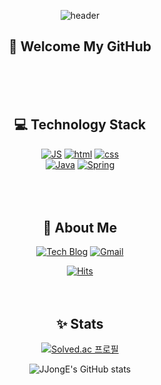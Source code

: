 <div align='center'>

![header](https://capsule-render.vercel.app/api?type=waving&color=auto&height=236&section=header&text=JJongE's%20GitHub&fontSize=75)
  
##  💬 Welcome My GitHub
<br><br><br>
## 💻 Technology Stack


[![JS](https://img.shields.io/badge/JavaScript-F7DF1E?style=flat-square&logo=JavaScript&logoColor=black)]()
  [![html](https://img.shields.io/badge/Html-E34F26?style=flat-square&logo=Html5&logoColor=white)]()
  [![css](https://img.shields.io/badge/CSS-1572B6?style=flat-square&logo=CSS3&logoColor=white)]()
<br>
[![Java](https://img.shields.io/badge/Java-007396?style=flat-square&logo=Java&logoColor=white)]()
[![Spring](https://img.shields.io/badge/Spring-6DB33F?style=flat-square&logo=Spring&logoColor=white)]()
<br>
<br><br><br>

## 🧑 About Me

  
[![Tech Blog](https://img.shields.io/badge/Blog-FF5722?style=flat-square&logo=blogger&logoColor=white)](https://jjdevelop.tistory.com/) [![Gmail](https://img.shields.io/badge/Gmail-EA4335?style=flat-square&logo=Gmail&logoColor=white)](mailto:dlguswhd00110011@gmail.com)

  
[![Hits](https://hits.seeyoufarm.com/api/count/incr/badge.svg?url=https%3A%2F%2Fgithub.com%2DevelopJJong)](https://hits.seeyoufarm.com) 
<br><br><br>
## ✨ Stats


[![Solved.ac
프로필](http://mazassumnida.wtf/api/v2/generate_badge?boj=hyunjong0102)](https://solved.ac/hyunjong0102)

  ![JJongE's GitHub stats](https://github-readme-stats.vercel.app/api?username=DevelopJJong&show_icons=true)
    
</div>
